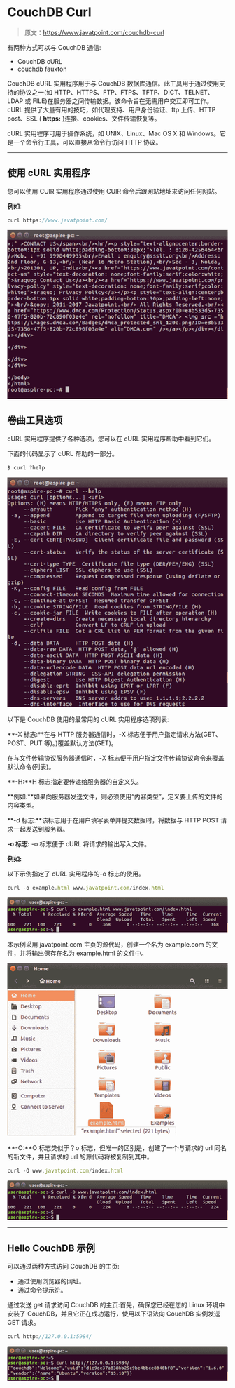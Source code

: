 # CouchDB Curl

> 原文：<https://www.javatpoint.com/couchdb-curl>

有两种方式可以与 CouchDB 通信:

*   CouchDB cURL
*   couchdb fauxton

CouchDB cURL 实用程序用于与 CouchDB 数据库通信。此工具用于通过使用支持的协议之一(如 HTTP、HTTPS、FTP、FTPS、TFTP、DICT、TELNET、LDAP 或 FILE)在服务器之间传输数据。该命令旨在无需用户交互即可工作。cURL 提供了大量有用的技巧，如代理支持、用户身份验证、ftp 上传、HTTP post、SSL ( **https:** )连接、cookies、文件传输恢复等。

cURL 实用程序可用于操作系统，如 UNIX、Linux、Mac OS X 和 Windows。它是一个命令行工具，可以直接从命令行访问 HTTP 协议。

* * *

## 使用 cURL 实用程序

您可以使用 CUlR 实用程序通过使用 CUlR 命令后跟网站地址来访问任何网站。

**例如:**

```js
curl https://www.javatpoint.com/ 

```

![CouchDB Curl 1](img/213297a617b866480957b61f7c9771fe.png)

## 卷曲工具选项

cURL 实用程序提供了各种选项，您可以在 cURL 实用程序帮助中看到它们。

下面的代码显示了 cURL 帮助的一部分。

```js
$ curl ?help

```

![CouchDB Curl 2](img/e50156ede2e6c6ed61fbbb7c25feca84.png)

以下是 CouchDB 使用的最常用的 cURL 实用程序选项列表:

**-X 标志:**在与 HTTP 服务器通信时，-X 标志便于用户指定请求方法(GET、POST、PUT 等)。)覆盖默认方法(GET)。

在与文件传输协议服务器通信时，-X 标志便于用户指定文件传输协议命令来覆盖默认命令(列表)。

**-H:**H 标志指定要传递给服务器的自定义头。

**例如:**如果向服务器发送文件，则必须使用“内容类型”，定义要上传的文件的内容类型。

**-d 标志:**该标志用于在用户填写表单并提交数据时，将数据与 HTTP POST 请求一起发送到服务器。

**-o 标志:** -o 标志便于 cURL 将请求的输出写入文件。

**例如:**

以下示例指定了 cURL 实用程序的-o 标志的使用。

```js
curl -o example.html www.javatpoint.com/index.html

```

![CouchDB Curl 3](img/c96135d88fd4adf389a4bac0656c20c0.png)

本示例采用 javatpoint.com 主页的源代码，创建一个名为 example.com 的文件，并将输出保存在名为 example.html 的文件中。

![CouchDB Curl 4](img/3ae74bcc64ef17fbbdf5006d0b749e0f.png)

**-O:**O 标志类似于？o 标志，但唯一的区别是，创建了一个与请求的 url 同名的新文件，并且请求的 url 的源代码将被复制到其中。

```js
curl -O www.javatpoint.com/index.html

```

![CouchDB Curl 5](img/fea3dbc7522520a28627fb56758ce150.png)

* * *

## Hello CouchDB 示例

可以通过两种方式访问 CouchDB 的主页:

*   通过使用浏览器的网址。
*   通过命令提示符。

通过发送 get 请求访问 CouchDB 的主页:首先，确保您已经在您的 Linux 环境中安装了 CouchDB，并且它正在成功运行，使用以下语法向 CouchDB 实例发送 GET 请求。

```js
curl http://127.0.0.1:5984/ 

```

![CouchDB Curl 6](img/e24d6aec2c64f7b6f1f4a124d5b1edb1.png)